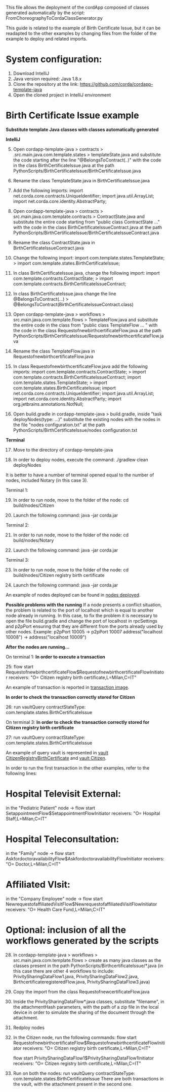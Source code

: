 This file allows the deployment of the cordApp composed of classes generated automatically by the script: FromChoreographyToCordaClassGenerator.py

This guide is related to the example of Birth Certificate Issue, but it can be readapted to the other examples by changing files from the folder of the example to deploy and related imports.

# System configuration:

1. Download IntelliJ
2. Java version required: Java 1.8.x  
3. Clone the repository at the link: https://github.com/corda/cordapp-template-java
4. Open the cloned project in IntelliJ environment

# Birth Certificate Issue example 

**Substitute template Java classes with classes automatically generated**

**IntelliJ**

5. Open cordapp-template-java > contracts > .src.main.java.com.template.states >  templateState.java 
  and substitute the code starting after the line "@BelongsToContract(..)" with the code in the class BirthCertificateIssue.java at the 
  path PythonScripts/BirthCertificateIssue/BirthCertificateIssue.java
  
6. Rename the class TemplateState.java in BirthCertificateIssue.java

7. Add the following imports: import net.corda.core.contracts.UniqueIdentifier; import java.util.ArrayList; import 
   net.corda.core.identity.AbstractParty;

8. Open cordapp-template-java > contracts > src.main.java.com.template.contracts > ContractState.java
   and substitute the entire code starting from "public class ContractState ..." with the code in the class 
   BirthCertificateIssueContract.java at the path PythonScripts/BirthCertificateIssue/BirthCertificateIssueContract.java

9. Rename the class ContractState.java in BirthCertificateIssueContract.java

10. Change the following import: import com.template.states.TemplateState; > import com.template.states.BirthCertificateIssue;

11. In class BirthCertificateIssue.java, change the following import:
   import com.template.contracts.ContractState; > import com.template.contracts.BirthCertificateIssueContract;

12. In class BirthCertificateIssue.java change the line @BelongsToContract(...) > @BelongsToContract(BirthCertificateIssueContract.class)

13. Open cordapp-template-java > workflows > src.main.java.com.template.flows > TemplateFlow.java
   and substitute the entire code in the class from "public class TemplateFlow ... " with the code in the class 
   RequestofnewbirthcertificateFlow.java at the path PythonScripts/BirthCertificateIssue/RequestofnewbirthcertificateFlow.java

14. Rename the class TemplateFlow.java in RequestofnewbirthcertificateFlow.java

15. In class RequestofnewbirthcertificateFlow.java add the following imports:
    import com.template.contracts.ContractState; > import com.template.contracts.BirthCertificateIssueContract;
    import com.template.states.TemplateState; > import com.template.states.BirthCertificateIssue;
    import net.corda.core.contracts.UniqueIdentifier;
    import java.util.ArrayList;
    import net.corda.core.identity.AbstractParty;
    import org.jetbrains.annotations.NotNull;

16. Open build.gradle in cordapp-template-java > build.gradle, inside "task deployNodes(type: ...)" substitute the existing nodes with the nodes in the file "nodes configuration.txt" at the path PythonScripts/BirthCertificateIssue/nodes configuration.txt

**Terminal**

17. Move to the directory of cordapp-template-java

18. In order to deploy nodes, execute the command: ./gradlew clean deployNodes

It is better to have a number of terminal opened equal to the number of nodes, included Notary (in this case 3).

Terminal 1: 

19. In order to run node, move to the folder of the node: cd build/nodes/Citizen

20. Launch the following command: java -jar corda.jar

Terminal 2: 

21. In order to run node, move to the folder of the node: cd build/nodes/Notary

22. Launch the following command: java -jar corda.jar

Terminal 3: 

23. In order to run node, move to the folder of the node: cd build/nodes/Citizen registry birth certificate

24. Launch the following command: java -jar corda.jar

An example of nodes deployed can be found in [nodes deployed](https://github.com/alessandrodirenzo/Thesis_DiRenzo_Corda_project/blob/main/Diagrams%20images/CorDapp%20screens/Birth_Certificate_issue_DeployNodes.png).

**Possible problems with the running**
If a node presents a conflict situation, the problem is related to the port of localhost which is equal to another node already in running. In this case, to fix the problem it is necessary to open the file build.gradle and change the port of localhost in rpcSettings and p2pPort ensuring that they are different from the ports already used by other nodes. 
Example: p2pPort 10005 -> p2pPort 10007 
         address("localhost 10008") -> address("localhost 10009")

**After the nodes are running...**

On terminal 1:
**In order to execute a transaction**

 25: flow start RequestofnewbirthcertificateFlow$RequestofnewbirthcertificateFlowInitiator receivers: "O= Citizen registry birth certificate,L=Milan,C=IT"

 An example of transaction is reported in [transaction image](https://github.com/alessandrodirenzo/Thesis_DiRenzo_Corda_project/blob/main/Diagrams%20images/CorDapp%20screens/Birth_Certificate_issue_TransactionCitizen.png).

**In order to check the transaction correctly stored for Citizen**

 26: run vaultQuery contractStateType: com.template.states.BirthCertificateIssue

On terminal 3:
**In order to check the transaction correctly stored for Citizen registry birth certificate**

 27: run vaultQuery contractStateType: com.template.states.BirthCertificateIssue

 An example of query vault is represented in [vault CitizenRegistryBirthCertificate](https://github.com/alessandrodirenzo/Thesis_DiRenzo_Corda_project/blob/main/Diagrams%20images/CorDapp%20screens/Birth_Certificate_Issue_QueryVaultCitizenRegistryBirthCertificate.png) and [vault Citizen](https://github.com/alessandrodirenzo/Thesis_DiRenzo_Corda_project/blob/main/Diagrams%20images/CorDapp%20screens/Birth_Certificate_Issue_QueryVaultCitizen.png).

In order to run the first transaction in the other examples, refer to the following lines:

# Hospital Televisit External: 

in the "Pediatric Patient" node -> flow start SetappointmentFlow$SetappointmentFlowInitiator receivers: "O= Hospital Staff,L=Milan,C=IT"

# Hospital Teleconsultation: 

in the "Family" node -> flow start AskfordoctoravailabilityFlow$AskfordoctoravailabilityFlowInitiator receivers: "O= Doctor,L=Milan,C=IT"

# Affiliated VIsit: 

in the "Company Employee" node -> flow start NewrequestofaffiliatedVisitFlow$NewrequestofaffiliatedVisitFlowInitiator receivers: "O= Health Care Fund,L=Milan,C=IT"

# Optional: inclusion of all the workflows generated by the scripts

28.  In cordapp-template-java > workflows > src.main.java.com.template.flows >
     create as many java classes as the classes present in the path PythonScripts/BirthcertificateIssue/*.java (in this case there are 
     other 4 workflows to include: PrivitySharingDataFlow1.java, PrivitySharingDataFlow2.java, BirthcertificateregisteredFlow.java, 
     PrivitySharingDataFlow3.java)

29.  Copy the import from the class RequestofnewcertificateFlow.java

30.  Inside the PrivitySharingDataFlow*.java classes, substitute "filename", in the attachmentHash parameters, with the path of a zip 
     file in the local device in order to simulate the sharing of the document through the attachment.

31. Redploy nodes

32. In the Citizen node, run the following commands:
    flow start RequestofnewbirthcertificateFlow$RequestofnewbirthcertificateFlowInitiator receivers: "O= Citizen registry birth 
    certificate,L=Milan,C=IT"

    flow start PrivitySharingDataFlow1$PrivitySharingDataFlow1Initiator receivers: "O= Citizen registry birth 
    certificate,L=Milan,C=IT"

33. Run on both the nodes: run vaultQuery contractStateType: com.template.states.BirthCertificateIssue
    There are both transactions in the vault, with the attachment present in the second one.
    

